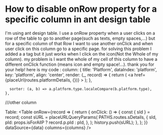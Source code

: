 
# How to disable onRow property for a specific column in ant design table

I'm using ant design table. I use a onRow property when a user clicks on a row of the table to go to another page(such as texts, empty spaces,...) but for a specific column of that Row I want to use another onClick and when user click on this column go to a specific page.
for solving this problem I added a a tag but it just works when I click on the icon(Not the Whole of my column). my problem is I want the whole of my cell of this column to have a different onClick function (means icon and empty space!...).
thank you for your help!
here is my code :
column:
 {
      title: 'Platform',
      dataIndex: 'platform',
      key: 'platform',
      align: 'center',
      render: (_, record) => {
        return (
           <a
             href={placeUrl(routes.platformDetails, {})}
           >
            <Tooltip title={record.platform.name}>
              <Avatar src={record.platform.icon} size="large" />
            </Tooltip>
          </a>
        );
      },
 
      sorter: (a, b) => a.platform.type.localeCompare(b.platform.type),
    },

///other column

Table:
    <Table
      onRow={record => {
        return {
          onClick: () => {
            const { sId } = record;
            const sURL = placeURLQueryParams(
              PATHS.routes.sDetails,
              {
                sId,
                pId: props.isForAllP
                  ? record.p.pId
                  : pId,
              },
            );
            history.push(sURL);
          },
        };
      }}
      dataSource={data}
      columns={columns}
    />


        